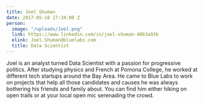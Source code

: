 ```yaml
---
title: Joel Shuman
date: 2017-05-18 17:34:00 Z
person:
  image: "/uploads/Joel.png"
  link: https://www.linkedin.com/in/joel-shuman-40b3a93b
  elink: Joel.Shuman@bluelabs.com
  title: Data Scientist
---
```


Joel is an analyst turned Data Scientist with a passion for progressive politics.  After studying physics and French at Pomona College, he worked at different tech startups around the Bay Area. He came to Blue Labs to work on projects that help all those candidates and causes he was always bothering his friends and family about.  You can find him either hiking on open trails or at your local open mic serenading the crowd.